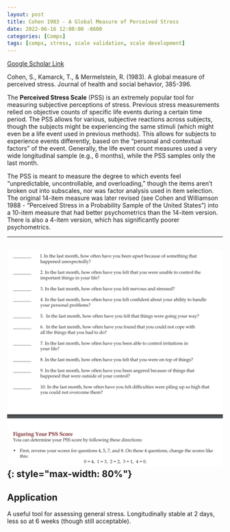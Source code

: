```yaml
---
layout: post
title: Cohen 1983 - A Global Measure of Perceived Stress
date: 2022-06-16 12:00:00 -0600
categories: [Comps]
tags: [comps, stress, scale validation, scale development]
---
```

[Google Scholar Link](https://scholar.google.com/scholar?hl=en&as_sdt=0%2C45&q=a+global+measure+of+perceived+stress&btnG=&oq=global)

Cohen, S., Kamarck, T., & Mermelstein, R. (1983). A global measure of perceived stress. Journal of health and social behavior, 385-396.

The **Perceived Stress Scale** (PSS) is an extremely popular tool for measuring subjective perceptions of stress.  Previous stress measurements relied on objective counts of specific life events during a certain time period.  The PSS allows for various, subjective reactions across subjects, though the subjects might be experiencing the same stimuli (which might even be a life event used in previous methods).  This allows for subjects to experience events differently, based on the “personal and contextual factors” of the event.  Generally, the life event count measures used a very wide longitudinal sample (e.g., 6 months), while the PSS samples only the last month.

The PSS is meant to measure the degree to which events feel “unpredictable, uncontrollable, and overloading,” though the items aren’t broken out into subscales, nor was factor analysis used in item selection.  The original 14-item measure was later revised (see Cohen and Williamson 1988 - “Perceived Stress in a Probability Sample of the United States”) into a 10-item measure that had better psychometrics than the 14-item version.  There is also a 4-item version, which has significantly poorer psychometrics.

---
![Perceived Stress Scale 10](/images/Cohen1988-PerceivedStressScore10.png){: style="max-width: 80%"}
---
## Application
A useful tool for assessing general stress.  Longitudinally stable at 2 days, less so at 6 weeks (though still acceptable).
